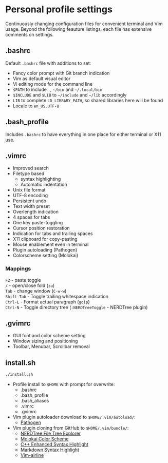 # Personal profile settings

Continuously changing configuration files for convenient terminal and Vim
usage. Beyond the following feauture listings, each file has extensive comments
on settings.

## .bashrc

Default `.bashrc` file with additions to set:

- Fancy color prompt with Git branch indication
- Vim as default visual editor
- Vi editing mode for the command line
- `$PATH` to include `.`, `~/bin` and `~/.local/bin`
- `$INCLUDE` and `$LIB` to `~/include` and `~/lib` accordingly
- `LIB` to complete `LD_LIBRARY_PATH`, so shared libraries here will be found
- Locale to `en_US.UTF-8`

## .bash_profile

Includes `.bashrc` to have everything in one place for either terminal or X11
use.

## .vimrc

- Improved search
- Filetype based
    - syntax highlighting
    - Automatic indentation
- Unix file format
- UTF-8 encoding
- Persistent undo
- Text width preset
- Overlength indication
- 4 spaces for tabs
- One key paste-toggling
- Cursor position restoration
- Indication for tabs and trailing spaces
- X11 clipboard for copy-pasting
- Mouse enablement even in terminal
- Plugin autoloading (Pathogen)
- Colorscheme setting (Molokai)

### Mappings

`F2` - paste toggle  
`/` - open/close fold (`za`)  
`Tab` - change window (`C-w-w`)  
`Shift-Tab` - Toggle trailing whitespace indication  
`Ctrl-L` - Format actual paragraph (`gqip`)  
`Ctrl-N` - Toggle directory tree (`:NERDTreeToggle` - NERDTree plugin)


## .gvimrc

- GUI font and color scheme setting
- Window sizing and positioning
- Toolbar, Menubar, Scrollbar removal


## install.sh

```bash
./install.sh
```

- Profile install to `$HOME` with prompt for overwrite:
    - .bashrc
    - .bash_profile
    - .bash_aliases
    - .vimrc
    - .gvimrc
- Vim plugin autoloader download to `$HOME/.vim/autoload/`:
    - [Pathogen](https://tpo.pe/pathogen.vim)
- Vim plugin cloning from GitHub to `$HOME/.vim/bundle/`:
    - [NERDTree File Tree Explorer](https://github.com/scrooloose/nerdtree)
    - [Molokai Color Scheme](https://github.com/tomasr/molokai)
    - [C++ Enhanced Syntax Highlight](https://github.com/octol/vim-cpp-enhanced-highlight)
    - [Markdown Syntax Highlight](https://github.com/plasticboy/vim-markdown)
    - [Vim-airline](https://github.com/bling/vim-airline)
